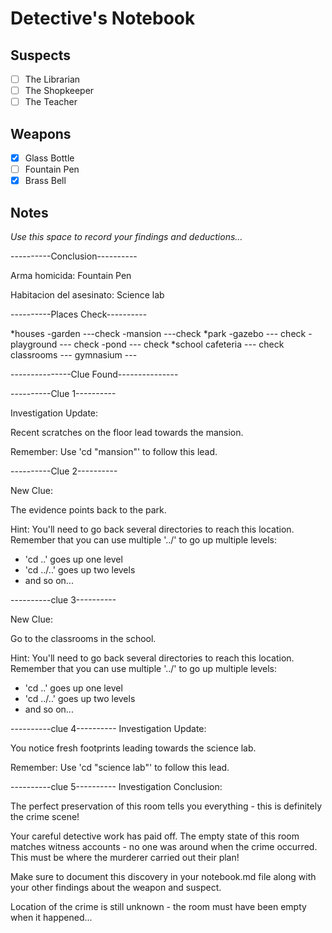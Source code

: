 # Detective's Notebook

## Suspects
- [ ] The Librarian
- [ ] The Shopkeeper
- [ ] The Teacher

## Weapons
- [X] Glass Bottle
- [ ] Fountain Pen
- [X] Brass Bell

## Notes
*Use this space to record your findings and deductions...*

----------Conclusion----------

Arma homicida: Fountain Pen

Habitacion del asesinato: Science lab

----------Places Check----------

*houses
	-garden ---check
	-mansion ---check
*park
	-gazebo --- check
	-playground --- check
	-pond --- check
*school
	cafeteria --- check
	classrooms ---
	gymnasium ---

---------------Clue Found---------------

----------Clue 1----------

Investigation Update:

Recent scratches on the floor lead towards the mansion.

Remember: Use 'cd "mansion"' to follow this lead.

----------Clue 2----------

New Clue:

The evidence points back to the park.

Hint: You'll need to go back several directories to reach this location.
Remember that you can use multiple '../' to go up multiple levels:
- 'cd ..'    goes up one level
- 'cd ../..' goes up two levels
- and so on...

----------clue 3----------

New Clue:

Go to the classrooms in the school.

Hint: You'll need to go back several directories to reach this location.
Remember that you can use multiple '../' to go up multiple levels:
- 'cd ..'    goes up one level
- 'cd ../..' goes up two levels
- and so on...

----------clue 4----------
Investigation Update:

You notice fresh footprints leading towards the science lab.

Remember: Use 'cd "science lab"' to follow this lead.

----------clue 5----------
Investigation Conclusion:

The perfect preservation of this room tells you everything - this is definitely the crime scene!

Your careful detective work has paid off. The empty state of this room matches
witness accounts - no one was around when the crime occurred. This must be
where the murderer carried out their plan!

Make sure to document this discovery in your notebook.md file along with your
other findings about the weapon and suspect.



Location of the crime is still unknown - the room must have been empty when it happened...
